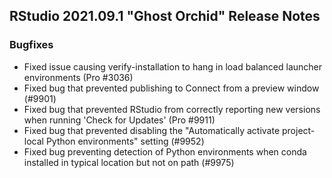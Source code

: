 
## RStudio 2021.09.1 "Ghost Orchid" Release Notes

### Bugfixes

* Fixed issue causing verify-installation to hang in load balanced launcher environments (Pro #3036)
* Fixed bug that prevented publishing to Connect from a preview window (#9901)
* Fixed bug that prevented RStudio from correctly reporting new versions when running 'Check for Updates' (Pro #9911)
* Fixed bug that prevented disabling the "Automatically activate project-local Python environments" setting (#9952)
* Fixed bug preventing detection of Python environments when conda installed in typical location but not on path (#9975)